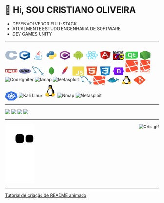 # 👋 Hi, SOU CRISTIANO OLIVEIRA
- DESENVOLVEDOR FULL-STACK  
- ATUALMENTE ESTUDO ENGENHARIA DE SOFTWARE  
- DEV GAMES UNITY  

---

<div style="display: inline_block"><br> 
  <img align="center" alt="Cris-C" height="30" width="40" src="https://raw.githubusercontent.com/devicons/devicon/master/icons/c/c-original.svg">
  <img align="center" alt="Cris-C++" height="30" width="40" src="https://raw.githubusercontent.com/devicons/devicon/master/icons/cplusplus/cplusplus-original.svg">
  <img align="center" alt="Cris-Java" height="30" width="40" src="https://raw.githubusercontent.com/devicons/devicon/master/icons/java/java-original.svg">
  <img align="center" alt="Cris-Python" height="30" width="40" src="https://raw.githubusercontent.com/devicons/devicon/master/icons/python/python-original.svg">
  <img align="center" alt="Cris-Csharp" height="30" width="40" src="https://raw.githubusercontent.com/devicons/devicon/master/icons/csharp/csharp-original.svg">
  <img align="center" alt="Cris-Android" height="30" width="40" src="https://raw.githubusercontent.com/devicons/devicon/master/icons/android/android-original.svg">
  <img align="center" alt="Cris-React" height="30" width="40" src="https://raw.githubusercontent.com/devicons/devicon/master/icons/react/react-original.svg">
  <img align="center" alt="Cris-Angular" height="30" width="40" src="https://raw.githubusercontent.com/devicons/devicon/master/icons/angularjs/angularjs-original.svg">
  <img align="center" alt="Cris-Msdos" height="30" width="40" src="https://raw.githubusercontent.com/devicons/devicon/master/icons/msdos/msdos-original.svg">
  <img align="center" alt="Cris-Qt" height="30" width="40" src="https://raw.githubusercontent.com/devicons/devicon/master/icons/qt/qt-original.svg">
  <img align="center" alt="Cris-Nodejs" height="30" width="40" src="https://raw.githubusercontent.com/devicons/devicon/master/icons/nodejs/nodejs-original.svg">
  <img align="center" alt="Cris-Npm" height="30" width="40" src="https://raw.githubusercontent.com/devicons/devicon/master/icons/npm/npm-original-wordmark.svg">
  <img align="center" alt="Cris-Php" height="30" width="40" src="https://raw.githubusercontent.com/devicons/devicon/master/icons/php/php-original.svg">
  <img align="center" alt="Cris-Mysql" height="30" width="40" src="https://raw.githubusercontent.com/devicons/devicon/master/icons/mysql/mysql-original.svg">
  <img align="center" alt="Cris-Mongodb" height="30" width="40" src="https://raw.githubusercontent.com/devicons/devicon/master/icons/mongodb/mongodb-original.svg">
  <img align="center" alt="Cris-Apache" height="30" width="40" src="https://raw.githubusercontent.com/devicons/devicon/master/icons/apache/apache-original.svg">
  <img align="center" alt="Cris-Js" height="30" width="40" src="https://raw.githubusercontent.com/devicons/devicon/master/icons/javascript/javascript-plain.svg">
  <img align="center" alt="Cris-HTML" height="30" width="40" src="https://raw.githubusercontent.com/devicons/devicon/master/icons/html5/html5-original.svg">
  <img align="center" alt="Cris-CSS" height="30" width="40" src="https://raw.githubusercontent.com/devicons/devicon/master/icons/css3/css3-original.svg">
  <img align="center" alt="Cris-Bootstrap" height="30" width="40" src="https://raw.githubusercontent.com/devicons/devicon/master/icons/bootstrap/bootstrap-original.svg">
 <!-- Laravel -->
<img alt="Laravel" width="40" height="40" src="https://raw.githubusercontent.com/devicons/devicon/master/icons/laravel/laravel-plain.svg" />

<!-- Laravel com escrito -->
<img alt="Laravel Wordmark" width="40" height="40" src="https://raw.githubusercontent.com/devicons/devicon/master/icons/laravel/laravel-plain-wordmark.svg" />

<!-- CodeIgniter -->
<img alt="CodeIgniter" width="40" height="40" src="https://raw.githubusercontent.com/devicons/devicon/master/icons/codeigniter/codeigniter-original.svg" />

<!-- Nmap não está presente no Devicon! Use SVG externo -->
<img alt="Nmap" width="40" height="40" src="https://upload.wikimedia.org/wikipedia/commons/6/66/Nmap-logo.svg" />

<!-- Metasploit também não está no Devicon -->
<img alt="Metasploit" width="40" height="40" src="https://upload.wikimedia.org/wikipedia/commons/9/9b/Metasploit_logo.svg" />

  <!-- MySQL -->
 <img align="center" alt="MySQL" height="30" width="40" src="https://raw.githubusercontent.com/devicons/devicon/master/icons/mysql/mysql-original.svg">
 <!-- Laravel -->
<img align="center" alt="Laravel" height="30" width="40" src="https://raw.githubusercontent.com/devicons/devicon/master/icons/laravel/laravel-plain.svg">
<!-- Docker -->
<img align="center" alt="Docker" height="30" width="40" src="https://raw.githubusercontent.com/devicons/devicon/master/icons/docker/docker-original.svg">
<!-- Linux -->
<img align="center" alt="Linux" height="30" width="40" src="https://raw.githubusercontent.com/devicons/devicon/master/icons/linux/linux-original.svg">
<!-- Git -->
<img align="center" alt="Git" height="30" width="40" src="https://raw.githubusercontent.com/devicons/devicon/master/icons/git/git-original.svg">
<!-- Kubernetes -->
<img align="center" alt="Kubernetes" height="30" width="40" src="https://raw.githubusercontent.com/devicons/devicon/master/icons/kubernetes/kubernetes-plain.svg">
<!-- Kali Linux -->
<img src="https://upload.wikimedia.org/wikipedia/commons/9/9e/Kali_Linux_Logo.svg" title="Kali Linux" alt="Kali Linux" width="40" height="40"/>
<img src="https://raw.githubusercontent.com/devicons/devicon/master/icons/linux/linux-original.svg" title="Linux" alt="Linux" width="40" height="40"/> 
<!-- Nmap -->
<img src="https://upload.wikimedia.org/wikipedia/commons/6/66/Nmap-logo.svg" title="Nmap" alt="Nmap" width="40" height="40"/>
<!-- Metasploit -->
<img src="https://upload.wikimedia.org/wikipedia/commons/9/9b/Metasploit_logo.svg" title="Metasploit" alt="Metasploit" width="40" height="40"/>
   
</div>
  
---

<div>
  <a href="https://www.youtube.com/channel/UCkNsWkas2pwDltaer_USZZA/featured" target="_blank"><img src="https://img.shields.io/badge/YouTube-FF0000?style=for-the-badge&logo=youtube&logoColor=white" target="_blank"></a>
  <a href="https://www.instagram.com/zeusnetuno/" target="_blank"><img src="https://img.shields.io/badge/-Instagram-%23E4405F?style=for-the-badge&logo=instagram&logoColor=white" target="_blank"></a>
  <a href="https://discord.com/channels/@me" target="_blank"><img src="https://img.shields.io/badge/Discord-7289DA?style=for-the-badge&logo=discord&logoColor=white" target="_blank"></a> 
  <a href="https://www.linkedin.com/in/cristiano-oliveira-3b6022126/" target="_blank"><img src="https://img.shields.io/badge/-LinkedIn-%230077B5?style=for-the-badge&logo=linkedin&logoColor=white" target="_blank"></a>   
</div>

---

<!-- Gifzinho -->
<img align="right" alt="Cris-gif" src="https://cdn.discordapp.com/attachments/795358919417397249/825430589581688872/hi.gif">

<!-- Cobra animada -->
![Snake animation](https://github.com/cristianobrito/cristianobrito/blob/output/github-contribution-grid-snake.svg)

---

<!-- Créditos tutor -->
[Tutorial de criação de README animado](https://www.youtube.com/watch?v=TsaLQAetPLU)
